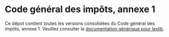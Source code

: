 # Code général des impôts, annexe 1

Ce dépot contient toutes les versions consolidées du Code général des impôts, annexe 1. Veuillez consulter la [documentation générique pour lexlib](https://github.com/lexlib/documentation/wiki).
